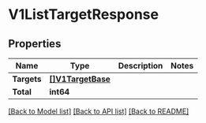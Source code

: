 # V1ListTargetResponse

## Properties

Name | Type | Description | Notes
------------ | ------------- | ------------- | -------------
**Targets** | [**[]V1TargetBase**](V1TargetBase.md) |  | 
**Total** | **int64** |  | 

[[Back to Model list]](../README.md#documentation-for-models) [[Back to API list]](../README.md#documentation-for-api-endpoints) [[Back to README]](../README.md)



